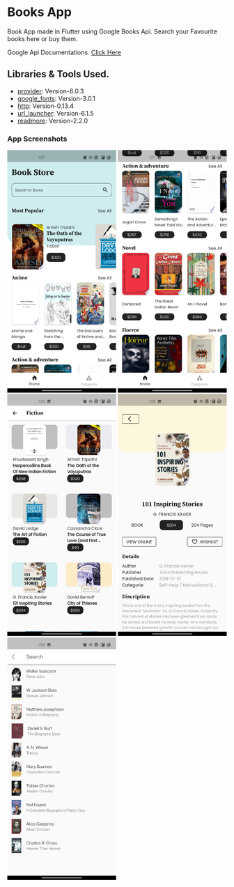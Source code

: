 # Books App
 
Book App made in Flutter using Google Books Api. Search your Favourite books here or buy them. 

Google Api Documentations. [Click Here](https://developers.google.com/books/docs/v1/using)

## Libraries & Tools Used.
- [provider](https://pub.dev/packages/provider/install): Version-6.0.3
- [google_fonts](https://pub.dev/packages/google_fonts): Version-3.0.1
- [http](https://pub.dev/packages/http): Version-0.13.4
- [url_launcher](https://pub.dev/packages/url_launcher): Version-6.1.5
- [readmore](https://pub.dev/packages/readmore): Version-2.2.0

### App Screenshots
<img src="images/img1.jpg" width="250"> <img src="images/img2.jpg" width="250"> <img src="images/img3.jpg" width="250"> 
<img src="images/img4.jpg" width="250"> <img src="images/img5.jpg" width="250">
